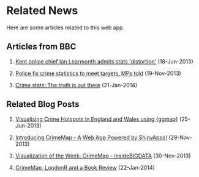 Related News
========================================================

Here are some articles related to this web app.

## Articles from BBC

1. <a href="http://www.bbc.co.uk/news/uk-england-kent-22951540" target="_blank">Kent police chief Ian Learmonth admits stats 'distortion'</a> (18-Jun-2013)

2. <a href="http://www.bbc.co.uk/news/uk-25002927" target="_blank">Police fix crime statistics to meet targets, MPs told</a> (19-Nov-2013)

3. <a href="http://www.bbc.co.uk/news/uk-politics-25831906" target="_blank">Crime stats: The truth is out there</a> (21-Jan-2014)

## Related Blog Posts

1. <a href="http://bit.ly/bib_crimemap1" target="_blank">Visualising Crime Hotspots in England and Wales using {ggmap}</a> (25-Jun-2013)

2. <a href="http://bit.ly/bib_crimemap2" target="_blank">Introducing CrimeMap - A Web App Powered by ShinyApps!</a> (29-Nov-2013)

3. <a href="http://inside-bigdata.com/2013/11/30/visualization-week-crimemap/" target="_blank">Visualization of the Week: CrimeMap - insideBIGDATA</a> (30-Nov-2013)

4. <a href="http://bit.ly/bib_crimemap3" target="_blank">CrimeMap, LondonR and a Book Review</a> (22-Jan-2014)